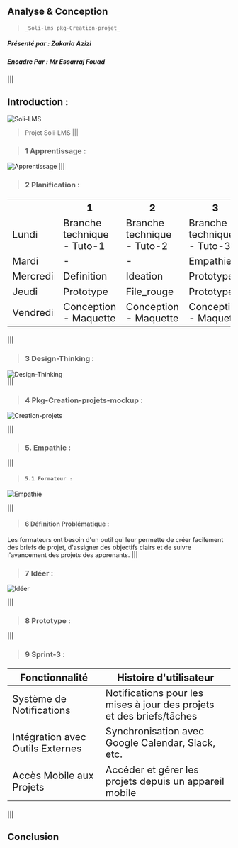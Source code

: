 ## Analyse & Conception

> `_Soli-lms pkg-Creation-projet_`

##### Présenté par : _Zakaria Azizi_

##### Encadre Par : _Mr Essarraj Fouad_

|||

## Introduction :
![Soli-LMS](../Image/Idéer.png)
> Projet Soli-LMS
|||

> ### 1 Apprentissage :

![Apprentissage](../Image/Apprentissage.png)
|||
> ### 2 Planification :

<table style="font-size: 22px">
  <tr>
    <th></th>
    <th>1</th>
    <th>2</th>
    <th>3</th>
  </tr>
  <tr>
    <td>Lundi</td>
    <td>Branche technique - Tuto-1</td>
    <td>Branche technique - Tuto-2</td>
    <td>Branche technique - Tuto-3</td>
  </tr>
  <tr>
    <td>Mardi</td>
    <td>-</td>
    <td>-</td>
    <td>Empathie</td>
  </tr>
  <tr>
    <td>Mercredi</td>
    <td>Definition</td>
    <td>Ideation</td>
    <td>Prototype</td>
  </tr>
  <tr>
    <td>Jeudi</td>
    <td>Prototype</td>
    <td>File_rouge</td>
    <td>Prototype</td>
  </tr>
  <tr>
    <td>Vendredi</td>
    <td>Conception - Maquette</td>
    <td>Conception - Maquette</td>
    <td>Conception - Maquette</td>
  </tr>
</table>

|||
> ### 3 Design-Thinking :

<div class="image-container">
  <img src="../Image/carte-design-thinking.png" alt="Design-Thinking">
</div>
|||


> ### 4 Pkg-Creation-projets-mockup :

![Creation-projets](../Image/project-create-logo-large.png)

|||

> ### 5. Empathie :
|||

> ####  `5.1 Formateur :`

<div class="image-container">
  <img src="../Image/empathie-Formateur.png" alt="Empathie">
</div>


|||
> #### 6 Définition Problématique :
Les formateurs ont besoin d'un outil qui leur permette de créer facilement des briefs de projet, d'assigner des objectifs clairs et de suivre l'avancement des projets des apprenants.
|||

> ### 7 Idéer :

![Idéer](../Image/Cas-d'utilisation.png)

|||

> ### 8 Prototype :

|||
> ### 9 Sprint-3 :
<table style="font-size: 22px">
  <thead>
    <tr>
      <th>Fonctionnalité</th>
      <th>Histoire d'utilisateur</th>
    </tr>
  </thead>
  <tbody>
    <tr>
      <td>Système de Notifications</td>
      <td>Notifications pour les mises à jour des projets et des briefs/tâches</td>
    </tr>
    <tr>
      <td>Intégration avec Outils Externes</td>
      <td>Synchronisation avec Google Calendar, Slack, etc.</td>
    </tr>
    <tr>
      <td>Accès Mobile aux Projets</td>
      <td>Accéder et gérer les projets depuis un appareil mobile</td>
    </tr>
  </tbody>
</table>


|||

## Conclusion
